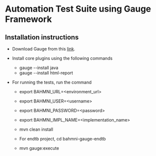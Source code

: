 Automation Test Suite using Gauge Framework
============================================

Installation instructions
--------------------------
* Download Gauge from this [link](http://getgauge.io/get-started/).

* Install core plugins using the following commands

    * gauge --install java
    * gauge --install html-report

* For running the tests, run the command

    * export BAHMNI_URL=\<environment_url\>
    * export BAHMNI_USER=\<username\>
    * export BAHMNI_PASSWORD=\<password\>
    * export BAHMNI_IMPL_NAME=\<implementation_name\>
    
    * mvn clean install
    * For endtb project, cd bahmni-gauge-endtb
    * mvn gauge:execute
